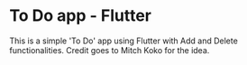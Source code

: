 # To Do app - Flutter

This is a simple 'To Do' app using Flutter with Add and Delete functionalities.
Credit goes to Mitch Koko for the idea.
